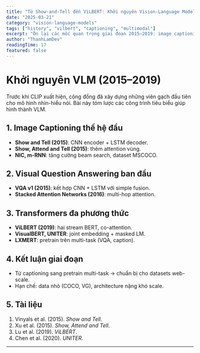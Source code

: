 ```yaml
---
title: "Từ Show-and-Tell đến ViLBERT: Khởi nguyên Vision-Language Models"
date: "2025-03-21"
category: "vision-language-models"
tags: ["history", "vilbert", "captioning", "multimodal"]
excerpt: "Ôn lại các mốc quan trọng giai đoạn 2015–2019: image captioning, attention, co-attention transformers – nền móng cho VLM hiện đại."
author: "ThanhLamDev"
readingTime: 17
featured: false
---
```


# Khởi nguyên VLM (2015–2019)

Trước khi CLIP xuất hiện, cộng đồng đã xây dựng những viên gạch đầu tiên cho mô hình nhìn-hiểu nói. Bài này tóm lược các công trình tiêu biểu giúp hình thành VLM.

## 1. Image Captioning thế hệ đầu

- **Show and Tell (2015)**: CNN encoder + LSTM decoder.
- **Show, Attend and Tell (2015)**: thêm attention vùng.
- **NIC, m-RNN**: tăng cường beam search, dataset MSCOCO.

## 2. Visual Question Answering ban đầu

- **VQA v1 (2015)**: kết hợp CNN + LSTM với simple fusion.
- **Stacked Attention Networks (2016)**: multi-hop attention.

## 3. Transformers đa phương thức

- **ViLBERT (2019)**: hai stream BERT, co-attention.
- **VisualBERT, UNITER**: joint embedding + masked LM.
- **LXMERT**: pretrain trên multi-task (VQA, caption).

## 4. Kết luận giai đoạn

- Từ captioning sang pretrain multi-task → chuẩn bị cho datasets web-scale.
- Hạn chế: data nhỏ (COCO, VG), architecture nặng khó scale.

## 5. Tài liệu

1. Vinyals et al. (2015). *Show and Tell*.
2. Xu et al. (2015). *Show, Attend and Tell*.
3. Lu et al. (2019). *ViLBERT*.
4. Chen et al. (2020). *UNITER*.

---

<script src="/assets/js/katex-init.js"></script>
